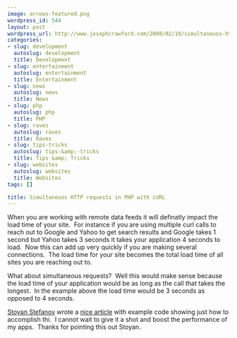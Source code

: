 ```yaml
--- 
image: arrows-featured.png
wordpress_id: 544
layout: post
wordpress_url: http://www.josephcrawford.com/2008/02/19/simultaneuos-http-requests-in-php-with-curl/
categories: 
- slug: development
  autoslug: development
  title: Development
- slug: entertainment
  autoslug: entertainment
  title: Entertainment
- slug: news
  autoslug: news
  title: News
- slug: php
  autoslug: php
  title: PHP
- slug: raves
  autoslug: raves
  title: Raves
- slug: tips-tricks
  autoslug: tips-&amp;-tricks
  title: Tips &amp; Tricks
- slug: websites
  autoslug: websites
  title: Websites
tags: []

title: Simultaneuos HTTP requests in PHP with cURL
---
```


When you are working with remote data feeds it will definatly impact the load time of your site.  For instance if you are using multiple curl calls to reach out to Google and Yahoo to get search results and Google takes 1 second but Yahoo takes 3 seconds it takes your application 4 seconds to load.  Now this can add up very quickly if you are making several connections.  The load time for your site becomes the total load time of all sites you are reaching out to.
  
What about simultaneous requests?  Well this would make sense because the load time of your application would be as long as the call that takes the longest.  In the example above the load time would be 3 seconds as opposed to 4 seconds.
  
[Stoyan Stefanov](http://www.phpied.com/) wrote a [nice article](http://www.phpied.com/simultaneuos-http-requests-in-php-with-curl/) with example code showing just how to accomplish thi.  I cannot wait to give it a shot and boost the performance of my apps.  Thanks for pointing this out Stoyan. 
